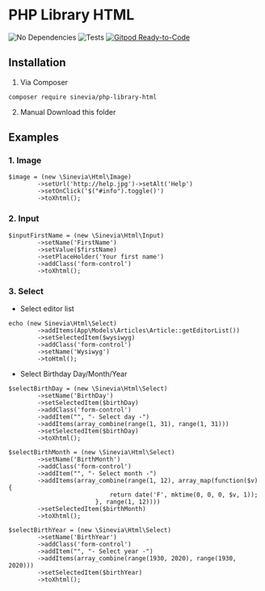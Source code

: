 # PHP Library HTML

![No Dependencies](https://img.shields.io/badge/no-dependencies-success.svg)
![Tests](https://github.com/Sinevia/php-library-html/workflows/Test/badge.svg)
[![Gitpod Ready-to-Code](https://img.shields.io/badge/Gitpod-Ready--to--Code-blue?logo=gitpod)](https://gitpod.io/#https://github.com/Sinevia/php-library-html) 

## Installation

1. Via Composer
```
composer require sinevia/php-library-html
```

2. Manual
Download this folder

## Examples

### 1. Image ###
```
$image = (new \Sinevia\Html\Image)
        ->setUrl('http://help.jpg')->setAlt('Help')
        ->setOnClick('$("#info").toggle()')
        ->toXhtml();
```

### 2. Input ###
```
$inputFirstName = (new \Sinevia\Html\Input)
        ->setName('FirstName')
        ->setValue($firstName)
        ->setPlaceHolder('Your first name')
        ->addClass('form-control')
        ->toXhtml();
```     

### 3. Select ###

- Select editor list
```
echo (new Sinevia\Html\Select)
        ->addItems(App\Models\Articles\Article::getEditorList())
        ->setSelectedItem($wysiwyg)
        ->addClass('form-control')
        ->setName('Wysiwyg')
        ->toHtml();
```
- Select Birthday Day/Month/Year
```
$selectBirthDay = (new \Sinevia\Html\Select)
        ->setName('BirthDay')
        ->setSelectedItem($birthDay)
        ->addClass('form-control')
        ->addItem("", "- Select day -")
        ->addItems(array_combine(range(1, 31), range(1, 31)))
        ->setSelectedItem($birthDay)
        ->toXhtml();

$selectBirthMonth = (new \Sinevia\Html\Select)
        ->setName('BirthMonth')
        ->addClass('form-control')
        ->addItem("", "- Select month -")
        ->addItems(array_combine(range(1, 12), array_map(function($v) {
                            return date('F', mktime(0, 0, 0, $v, 1));
                        }, range(1, 12))))
        ->setSelectedItem($birthMonth)
        ->toXhtml();

$selectBirthYear = (new \Sinevia\Html\Select)
        ->setName('BirthYear')
        ->addClass('form-control')
        ->addItem("", "- Select year -")
        ->addItems(array_combine(range(1930, 2020), range(1930, 2020)))
        ->setSelectedItem($birthYear)
        ->toXhtml();
```
